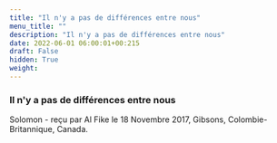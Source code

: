 ```yaml
---
title: "Il n'y a pas de différences entre nous"
menu_title: ""
description: "Il n'y a pas de différences entre nous"
date: 2022-06-01 06:00:01+00:215
draft: False
hidden: True
weight:
---
```

### Il n'y a pas de différences entre nous

Solomon - reçu par Al Fike le 18 Novembre 2017, Gibsons, Colombie-Britannique, Canada.



